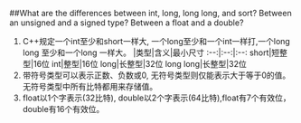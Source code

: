 ##What are the differences between int, long, long long, and sort? Between an unsigned and a signed type? Between a float and a double?
1. C++规定一个int至少和short一样大, 一个long至少和一个int一样打,一个long long 至少和一个long 一样大。
|类型|含义|最小尺寸
:--:|:--:|:--:
short|短整型|16位
int|整型|16位 
long|长整型|32位
long long|长整型|32位
2. 带符号类型可以表示正数、负数或0, 无符号类型则仅能表示大于等于0的值。无符号类型中所有比特都用来存储值。
3. float以1个字表示(32比特), double以2个字表示(64比特),float有7个有效位，double有16个有效位。
